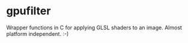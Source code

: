 gpufilter
=========

Wrapper functions in C for applying GLSL shaders to an image. Almost platform independent. :-)
